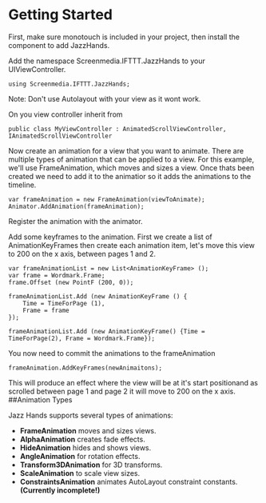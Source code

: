 # Getting Started
First, make sure monotouch is included in your project, then install the component to add JazzHands.

Add the namespace Screenmedia.IFTTT.JazzHands to your UIViewController.

```
using Screenmedia.IFTTT.JazzHands;
```

Note: Don't use Autolayout with your view as it wont work.

On you view controller inherit from

```
public class MyViewController : AnimatedScrollViewController, IAnimatedScrollViewController
```

Now create an animation for a view that you want to animate. There are multiple
types of animation that can be applied to a view. For this example, we'll use
FrameAnimation, which moves and sizes a view. Once thats been created we need to add it to the animatior so it adds the animations to the timeline.

```
var frameAnimation = new FrameAnimation(viewToAnimate);
Animator.AddAnimation(frameAnimation);
```

Register the animation with the animator.

Add some keyframes to the animation. First we create a list of AnimationKeyFrames then create each animation item, let's move this view to 200 on the x axis, between pages 1 and 2.

```
var frameAnimationList = new List<AnimationKeyFrame> ();
var frame = Wordmark.Frame;
frame.Offset (new PointF (200, 0));

frameAnimationList.Add (new AnimationKeyFrame () {
	Time = TimeForPage (1),
	Frame = frame
});

frameAnimationList.Add (new AnimationKeyFrame() {Time = TimeForPage(2), Frame = Wordmark.Frame});
```

You now need to commit the animations to the frameAnimation

```
frameAnimation.AddKeyFrames(newAnimaitons);
```

This will produce an effect where the view will be at it's start positionand as scrolled between page 1 and page 2 it will move to 200 on the x axis.
##Animation Types

Jazz Hands supports several types of animations:

+ **FrameAnimation** moves and sizes views.
+ **AlphaAnimation** creates fade effects.
+ **HideAnimation** hides and shows views.
+ **AngleAnimation** for rotation effects.
+ **Transform3DAnimation** for 3D transforms.
+ **ScaleAnimation** to scale view sizes.
+ **ConstraintsAnimation** animates AutoLayout constraint constants. **(Currently incomplete!)**

